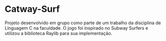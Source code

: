 # Catway-Surf
Projeto desenvolvido em grupo como parte de um trabalho da disciplina de Linguagem C na faculdade. O jogo foi inspirado no Subway Surfers e utilizou a biblioteca Raylib para sua implementação.

